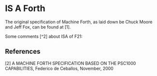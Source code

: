 # IS A Forth

The original specification of Machine Forth, as laid down be Chuck Moore and Jeff Fox, can
be found at [1].

Some comments [^2] about ISA of F21:

## References

[2] A MACHINE FORTH SPECIFICATION BASED ON THE PSC1000 CAPABILITIES, Federico de Ceballos, November, 2000
